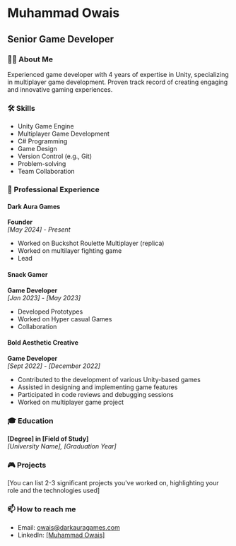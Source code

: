 # Muhammad Owais
## Senior Game Developer

### 👨‍💻 About Me
Experienced game developer with 4 years of expertise in Unity, specializing in multiplayer game development. Proven track record of creating engaging and innovative gaming experiences.

### 🛠️ Skills
- Unity Game Engine
- Multiplayer Game Development
- C# Programming
- Game Design
- Version Control (e.g., Git)
- Problem-solving
- Team Collaboration

### 💼 Professional Experience

#### Dark Aura Games
**Founder**  
*[May 2024] - Present*
- Worked on Buckshot Roulette Multiplayer (replica)
- Worked on multilayer fighting game
- Lead
#### Snack Gamer
**Game Developer**  
*[Jan 2023] - [May 2023]*
- Developed Prototypes
- Worked on Hyper casual Games
- Collaboration

#### Bold Aesthetic Creative
**Game Developer**  
*[Sept 2022] - [December 2022]*
- Contributed to the development of various Unity-based games
- Assisted in designing and implementing game features
- Participated in code reviews and debugging sessions
- Worked on  multiplayer game project

### 🎓 Education
**[Degree] in [Field of Study]**  
*[University Name], [Graduation Year]*

### 🎮 Projects
[You can list 2-3 significant projects you've worked on, highlighting your role and the technologies used]

### 📫 How to reach me
- Email: owais@darkauragames.com
- LinkedIn: [[Muhammad Owais]](https://www.linkedin.com/in/muhammad-owais-6709112a2/)

